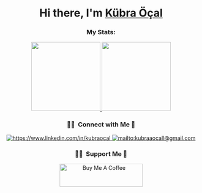 <div align="center">
   <h1>Hi there, I'm <a href="https://harundogdu.com">Kübra Öçal</a></h1>
</div>


<div align="center">
   <h3 align="center">My Stats:</h3>
<a href="https://github.com/kubraaocal">
  <img height="180em" src="https://github-readme-stats-eight-theta.vercel.app/api?username=kubraaocal&show_icons=true&theme=tokyonight&include_all_commits=true&count_private=true"/>
  <img height="180em" src="https://github-readme-stats-eight-theta.vercel.app/api/top-langs/?username=kubraaocal&layout=compact&langs_count=8&theme=tokyonight"/>
</a>
   
   ### 🤝🏻 &nbsp;Connect with Me 🤝

<a href="https://www.linkedin.com/in/kubraocal" target="_blank">
    <img src="https://img.shields.io/badge/%20-linkedin-0072b1" alt="https://www.linkedin.com/in/kubraocal">
</a>
<a href="mailto:kubraaocall@gmail.com" target="_blank">
    <img src="https://img.shields.io/badge/%20-gmail-B23121" alt="mailto:kubraaocall@gmail.com">
</a>
   
   ### 🤝🏻 &nbsp;Support Me 🤝
<a href="https://www.buymeacoffee.com/harundogdu" target="_blank"><img src="https://cdn.buymeacoffee.com/buttons/v2/default-yellow.png" alt="Buy Me A Coffee" style="height: 60px !important;width: 217px !important;" ></a>
</div>

